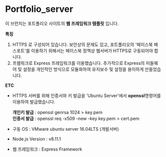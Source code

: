 # Portfolio_server

이 브런치는 포트폴리오 사이트의 **웹 프레임워크 템플릿** 입니다.

**특징**

 1.  HTTPS 로 구성되어 있습니다.
      보안상의 문제도 있고, 포트폴리오의 '페이스북 패스포트'를 이용하기 위해서는
      페이스북 정책상 웹서버가 HTTPS로 구동되어야 합니다.
2.  프렘워크로 Express 프레임워크를 이용했습니다.
     추가적으로 Express의 미들웨어 및 설정을 개인적인 방식으로 모듈화하여
     유지보수 및 설정을 용이하게 만들었습니다.

**ETC**
  - HTTPS 서버를 위해 인증서와 키 발급을 'Ubuntu Server'에서 **openssl**명령어를 이용하여 발급했습니다.
  
     **개인키 발급** : openssl genrsa 1024 > key.pem  
     **인증서 발급** : openssl req -x509 -new -key key.pem > cert.pem

 - 구동 OS : VMware ubuntu server 16.04LTS (개발서버)
 - Node.js Version : v8.11.1
 - 웹 프레임워크 : Express Framework
